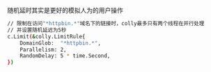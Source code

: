 
随机延时其实是更好的模拟人为的用户操作
```bash
// 限制在访问"*httpbin.*"域名下的链接时，colly最多只有两个线程在并行处理
// 并设置随机延迟为5秒
c.Limit(&colly.LimitRule{
	DomainGlob:  "*httpbin.*",
	Parallelism: 2,
	RandomDelay: 5 * time.Second,
})
```